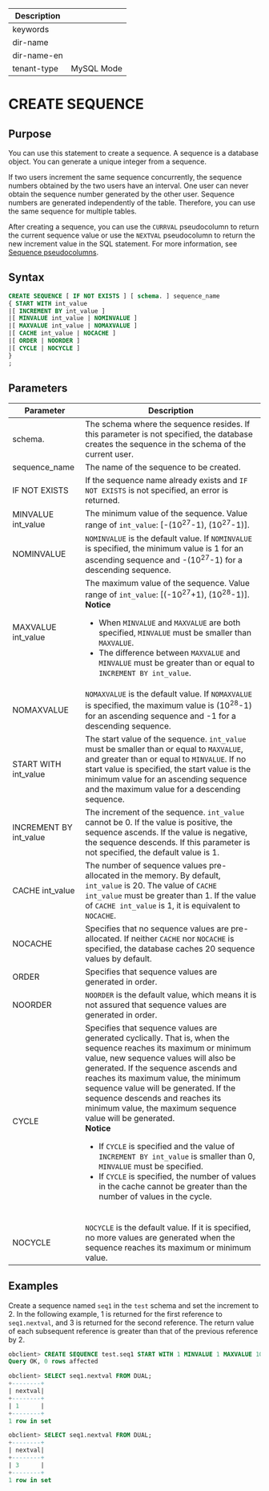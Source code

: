 | Description   |                 |
|---------------|-----------------|
| keywords      |                 |
| dir-name      |                 |
| dir-name-en   |                 |
| tenant-type   | MySQL Mode      |

# CREATE SEQUENCE

## Purpose

You can use this statement to create a sequence. A sequence is a database object. You can generate a unique integer from a sequence.

If two users increment the same sequence concurrently, the sequence numbers obtained by the two users have an interval. One user can never obtain the sequence number generated by the other user. Sequence numbers are generated independently of the table. Therefore, you can use the same sequence for multiple tables.

After creating a sequence, you can use the `CURRVAL` pseudocolumn to return the current sequence value or use the `NEXTVAL` pseudocolumn to return the new increment value in the SQL statement. For more information, see [Sequence pseudocolumns](../300.sequence-pseudo-column-of-mysql-mode.md).

## Syntax

```sql
CREATE SEQUENCE [ IF NOT EXISTS ] [ schema. ] sequence_name
{ START WITH int_value
|[ INCREMENT BY int_value ]
|[ MINVALUE int_value | NOMINVALUE ]
|[ MAXVALUE int_value | NOMAXVALUE ]  
|[ CACHE int_value | NOCACHE ]
|[ ORDER | NOORDER ]
|[ CYCLE | NOCYCLE ]  
}
;
```

## Parameters

| Parameter | Description |
|------------------------|-----------------------------------------------|
| schema. | The schema where the sequence resides. If this parameter is not specified, the database creates the sequence in the schema of the current user.  |
| sequence_name | The name of the sequence to be created.  |
| IF NOT EXISTS | If the sequence name already exists and `IF NOT EXISTS` is not specified, an error is returned.  |
| MINVALUE int_value | The minimum value of the sequence. Value range of `int_value`: \[-(10<sup>27</sup>-1), (10<sup>27</sup>-1)\].  |
| NOMINVALUE | `NOMINVALUE` is the default value. If `NOMINVALUE` is specified, the minimum value is 1 for an ascending sequence and -(10<sup>27</sup>-1) for a descending sequence.  |
| MAXVALUE int_value | The maximum value of the sequence. Value range of `int_value`: [(-10<sup>27</sup>+1), (10<sup>28</sup>-1)].  <br>**Notice**  <ul><li>When `MINVALUE` and `MAXVALUE` are both specified, `MINVALUE` must be smaller than `MAXVALUE`. </li>   <li>  The difference between `MAXVALUE` and `MINVALUE` must be greater than or equal to `INCREMENT BY int_value`.  </li></ul> |
| NOMAXVALUE | `NOMAXVALUE` is the default value. If `NOMAXVALUE` is specified, the maximum value is (10<sup>28</sup>-1) for an ascending sequence and -1 for a descending sequence.  |
| START WITH int_value | The start value of the sequence. `int_value` must be smaller than or equal to `MAXVALUE`, and greater than or equal to `MINVALUE`. If no start value is specified, the start value is the minimum value for an ascending sequence and the maximum value for a descending sequence.  |
| INCREMENT BY int_value | The increment of the sequence. `int_value` cannot be 0. If the value is positive, the sequence ascends. If the value is negative, the sequence descends. If this parameter is not specified, the default value is 1.  |
| CACHE int_value | The number of sequence values pre-allocated in the memory. By default, `int_value` is 20. The value of `CACHE int_value` must be greater than 1. If the value of `CACHE int_value` is 1, it is equivalent to `NOCACHE`.  |
| NOCACHE | Specifies that no sequence values are pre-allocated. If neither `CACHE` nor `NOCACHE` is specified, the database caches 20 sequence values by default.  |
| ORDER | Specifies that sequence values are generated in order.  |
| NOORDER | `NOORDER` is the default value, which means it is not assured that sequence values are generated in order.  |
| CYCLE | Specifies that sequence values are generated cyclically. That is, when the sequence reaches its maximum or minimum value, new sequence values will also be generated. If the sequence ascends and reaches its maximum value, the minimum sequence value will be generated. If the sequence descends and reaches its minimum value, the maximum sequence value will be generated.  <br>**Notice**  <ul><li> If `CYCLE` is specified and the value of `INCREMENT BY int_value` is smaller than 0, `MINVALUE` must be specified. </li>   <li>  If `CYCLE` is specified, the number of values in the cache cannot be greater than the number of values in the cycle. </li></ul> </br> |
| NOCYCLE | `NOCYCLE` is the default value. If it is specified, no more values are generated when the sequence reaches its maximum or minimum value.  |

## Examples

Create a sequence named `seq1` in the `test` schema and set the increment to 2. In the following example, 1 is returned for the first reference to `seq1.nextval`, and 3 is returned for the second reference. The return value of each subsequent reference is greater than that of the previous reference by 2.

```sql
obclient> CREATE SEQUENCE test.seq1 START WITH 1 MINVALUE 1 MAXVALUE 10 INCREMENT BY 2 NOCYCLE NOORDER CACHE 30;
Query OK, 0 rows affected

obclient> SELECT seq1.nextval FROM DUAL;
+--------+
| nextval|
+--------+
| 1      |
+--------+
1 row in set

obclient> SELECT seq1.nextval FROM DUAL;
+--------+
| nextval|
+--------+
| 3      |
+--------+
1 row in set
```